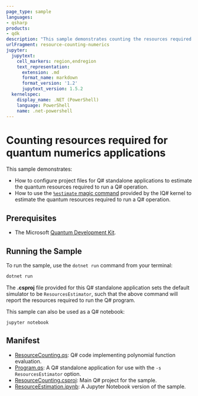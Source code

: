 ```yaml
---
page_type: sample
languages:
- qsharp
products:
- qdk
description: "This sample demonstrates counting the resources required to run quantum numerics applications."
urlFragment: resource-counting-numerics
jupyter:
  jupytext:
    cell_markers: region,endregion
    text_representation:
      extension: .md
      format_name: markdown
      format_version: '1.2'
      jupytext_version: 1.5.2
  kernelspec:
    display_name: .NET (PowerShell)
    language: PowerShell
    name: .net-powershell
---
```


# Counting resources required for quantum numerics applications

This sample demonstrates:

- How to configure project files for Q# standalone applications to estimate the quantum resources required to run a Q# operation.
- How to use the [`%estimate` magic command](https://docs.microsoft.com/qsharp/api/iqsharp-magic/estimate) provided by the IQ# kernel to estimate the quantum resources required to run a Q# operation.

## Prerequisites

- The Microsoft [Quantum Development Kit](https://docs.microsoft.com/azure/quantum/install-overview-qdk/).

## Running the Sample

To run the sample, use the `dotnet run` command from your terminal:

```powershell
dotnet run
```

The **.csproj** file provided for this Q# standalone application sets the default simulator to be `ResourcesEstimator`, such that the above command will report the resources required to run the Q# program.

This sample can also be used as a Q# notebook:

```shell
jupyter notebook
```

## Manifest

- [ResourceCounting.qs](./ResourceCounting.qs): Q# code implementing polynomial function evaluation.
- [Program.qs](./Program.qs): A Q# standalone application for use with the `-s ResourcesEstimator` option.
- [ResourceCounting.csproj](./ResourceCounting.csproj): Main Q# project for the sample.
- [ResourceEstimation.ipynb](./ResourceEstimation.ipynb): A Jupyter Notebook version of the sample.
